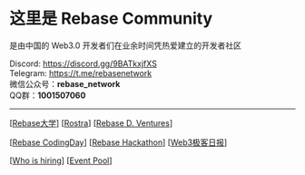 # 这里是 Rebase Community

是由中国的 Web3.0 开发者们在业余时间凭热爱建立的开发者社区

Discord: https://discord.gg/9BATkxjfXS  
Telegram: https://t.me/rebasenetwork  
微信公众号：**rebase_network**  
QQ群：**1001507060**  

---

[[Rebase大学](https://github.com/rebase-network/work-groups/blob/main/README.md#rebase大学)] [[Rostra](https://github.com/rebase-network/work-groups/blob/main/README.md#rostra)] [[Rebase D. Ventures](https://github.com/rebase-network/work-groups/blob/main/README.md#rebase-d-ventures)]

[[Rebase CodingDay](https://github.com/rebase-network/work-groups/blob/main/README.md#rebase-codingday)] [[Rebase Hackathon](https://github.com/rebase-network/work-groups/blob/main/README.md#rebase-hackathon)] [[Web3极客日报](https://github.com/rebase-network/work-groups/blob/main/README.md#web3极客日报)]

[[Who is hiring](https://github.com/rebase-network/work-groups/blob/main/README.md#who-is-hiring)] [[Event Pool](https://github.com/rebase-network/work-groups/blob/main/README.md#event-pool)]
